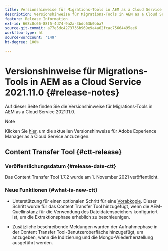```yaml
---
title: Versionshinweise für Migrations-Tools in AEM as a Cloud Service 2021.11.0
description: Versionshinweise für Migrations-Tools in AEM as a Cloud Service 2021.11.0
feature: Release Information
exl-id: 668c0c66-88f5-4d74-9a2a-3bdc63b0bba7
source-git-commit: a77e5dc4273736b969e9a4a62fcac75664495ee6
workflow-type: ht
source-wordcount: '149'
ht-degree: 100%

---
```


# Versionshinweise für Migrations-Tools in AEM as a Cloud Service 2021.11.0 {#release-notes}

Auf dieser Seite finden Sie die Versionshinweise für Migrations-Tools in AEM as a Cloud Service 2021.11.0.

>[!NOTE]
>Klicken Sie [hier](https://experienceleague.adobe.com/docs/experience-manager-cloud-service/release-notes/release-notes/release-notes-current.html?lang=de), um die aktuellen Versionshinweise für Adobe Experience Manager as a Cloud Service anzuzeigen.

## Content Transfer Tool {#ctt-release}

### Veröffentlichungsdatum {#release-date-ctt}

Das Content Transfer Tool 1.7.2 wurde am 1. November 2021 veröffentlicht.

### Neue Funktionen {#what-is-new-ctt}

* Unterstützung für einen optionalen Schritt für eine [Vorabkopie](https://experienceleague.adobe.com/docs/experience-manager-cloud-service/moving/cloud-migration/content-transfer-tool/handling-large-content-repositories.html?lang=de). Dieser Schritt wurde für das Content Transfer Tool hinzugefügt, wenn die AEM-Quellinstanz für die Verwendung des Dateidatenspeichers konfiguriert ist, um die Extraktionsphase erheblich zu beschleunigen.

* Zusätzliche beschreibende Meldungen wurden der Aufnahmephase in der Content Transfer Tool-Benutzeroberfläche hinzugefügt, um anzugeben, wann die Indizierung und die Mongo-Wiederherstellung ausgeführt werden.
